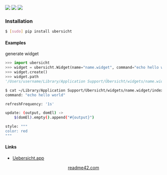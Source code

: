 <!--
https://readme42.com
-->


[![](https://img.shields.io/pypi/v/ubersicht.svg?maxAge=3600)](https://pypi.org/project/ubersicht/)
[![](https://img.shields.io/badge/License-Unlicense-blue.svg?longCache=True)](https://unlicense.org/)
[![](https://github.com/andrewp-as-is/ubersicht.py/workflows/tests42/badge.svg)](https://github.com/andrewp-as-is/ubersicht.py/actions)

### Installation
```bash
$ [sudo] pip install ubersicht
```

#### Examples
generate widget
```python
>>> import ubersicht
>>> widget = ubersicht.Widget(name="name.widget", command="echo hello world", refresh="1s",style="color: red")
>>> widget.create()
>>> widget.path
'/Users/username/Library/Application Support/Übersicht/widgets/name.widget'
```

```bash
$ cat ~/Library/Application Support/Übersicht/widgets/name.widget/index.coffee
command: "echo hello world"

refreshFrequency: '1s'

update: (output, domEl) ->
    $(domEl).empty().append("#{output}")

style: """
color: red
"""
```

#### Links
+   [Uebersicht.app](https://github.com/felixhageloh/uebersicht)

<p align="center">
    <a href="https://readme42.com/">readme42.com</a>
</p>
